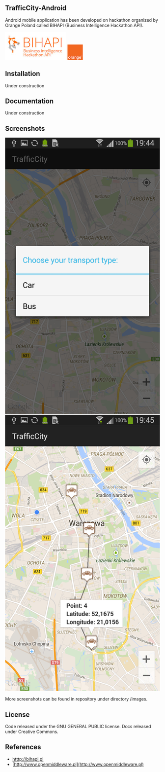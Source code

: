 ## TrafficCity-Android

Android mobile application has been developed on hackathon organized by Orange Poland called BIHAPI (Business Intelligence Hackathon API).

![BIHAPI](https://github.com/GarciaPL/TrafficCity/blob/master/images/bihapi.png "BIHAPI")
![Orange](https://github.com/GarciaPL/TrafficCity/blob/master/images/orange.png "Orange")

## Installation

Under construction

## Documentation

Under construction

## Screenshots

![TransportType](https://github.com/GarciaPL/TrafficCity-Android/blob/master/images/TypTransportu.png "Transport Type")
![DailyRoute](https://github.com/GarciaPL/TrafficCity-Android/blob/master/images/TrasaUzytkownika.png "Daily route")

More screenshots can be found in repository under directory /images.

## License

Code released under the GNU GENERAL PUBLIC license. Docs released under Creative Commons.

## References
- [htttp://bihapi.pl](http://bihapi.pl)
- [http://www.openmiddleware.pl](http://www.openmiddleware.pl)

